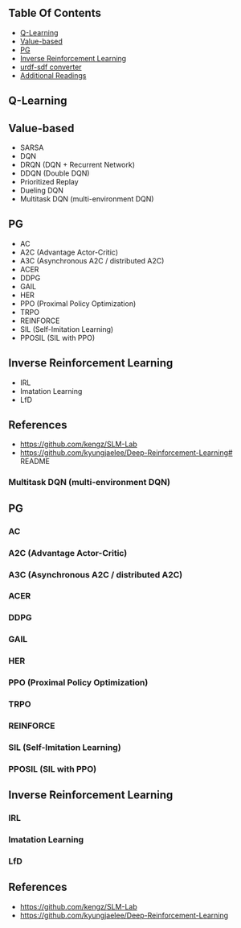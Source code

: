 ## Table Of Contents   
 - [Q-Learning](#Q-Learning)
 - [Value-based](#Value-based)  
 - [PG](#PG)
 - [Inverse Reinforcement Learning](#Inverse_Reinforcement_Learning)
 - [urdf-sdf converter](#urdf-sdf-converter)
 - [Additional Readings](#additional-readings)   


## Q-Learning


## Value-based

  - SARSA
  - DQN
  - DRQN (DQN + Recurrent Network)
  - DDQN (Double DQN)
  - Prioritized Replay
  - Dueling DQN
  - Multitask DQN (multi-environment DQN)


## PG

  - AC
  - A2C  (Advantage Actor-Critic) 
  - A3C  (Asynchronous A2C / distributed A2C)
  - ACER
  - DDPG
  - GAIL
  - HER
  - PPO (Proximal Policy Optimization) 
  - TRPO
  - REINFORCE
  - SIL (Self-Imitation Learning) 
  - PPOSIL (SIL with PPO)


## Inverse Reinforcement Learning
 
  - IRL
  - Imatation Learning
  - LfD


## References

 - https://github.com/kengz/SLM-Lab
 - https://github.com/kyungjaelee/Deep-Reinforcement-Learning# README

  ### Multitask DQN (multi-environment DQN)


## PG

  ### AC
  ### A2C  (Advantage Actor-Critic) 
  ### A3C  (Asynchronous A2C / distributed A2C)
  ### ACER
  ### DDPG
  ### GAIL
  ### HER
  ### PPO (Proximal Policy Optimization) 
  ### TRPO
  ### REINFORCE
  ### SIL (Self-Imitation Learning) 
  ### PPOSIL (SIL with PPO)


## Inverse Reinforcement Learning
 
  ### IRL
  ### Imatation Learning
  ### LfD


## References

 - https://github.com/kengz/SLM-Lab
 - https://github.com/kyungjaelee/Deep-Reinforcement-Learning
